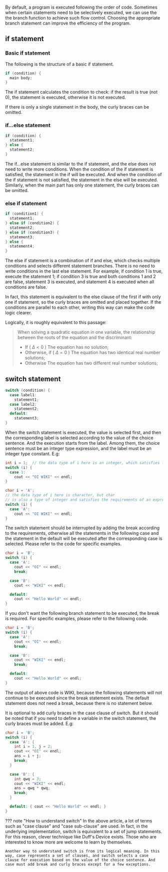 By default, a program is executed following the order of code. Sometimes when certain statements need to be selectively executed, we can use the the branch function to achieve such flow control. Choosing the appropriate branch statement can improve the efficiency of the program.

## if statement

### Basic if statement

The following is the structure of a basic if statement.

```cpp
if (condition) {
  main body;
}
```

The if statement calculates the condition to check: if the result is true (not 0), the statement is executed, otherwise it is not executed.

If there is only a single statement in the body, the curly braces can be omitted.

### if...else statement

```cpp
if (condition) {
  statement1;
} else {
  statement2;
}
```

The if...else statement is similar to the if statement, and the else does not need to write more conditions. When the condition of the if statement is satisfied, the statement in the if will be executed. And when the condition of the if statement is not satisfied, the statement in the else will be executed. Similarly, when the main part has only one statement, the curly braces can be omitted.

### else if statement

```cpp
if (condition1) {
  statement1;
} else if (condition2) {
  statement2;
} else if (condition3) {
  statement3;
} else {
  statement4;
}
```

The else if statement is a combination of if and else, which checks multiple conditions and selects different statement branches. There is no need to write conditions in the last else statement. For example, if condition 1 is true, execute the statement 1; if condition 3 is true and both conditions 1 and 2 are false, statement 3 is executed, and statement 4 is executed when all conditions are false.

In fact, this statement is equivalent to the else clause of the first if with only one if statement, so the curly braces are omitted and placed together. If the conditions are parallel to each other, writing this way can make the code logic clearer.

Logically, it is roughly equivalent to this passage:

> When solving a quadratic equation in one variable, the relationship between the roots of the equation and the discriminant:
>
> -   If ( $\Delta<0$ )
>     The equation has no solution;
> -   Otherwise, if ( $\Delta=0$ )
>     The equation has two identical real number solutions;
> -   Otherwise
>     The equation has two different real number solutions;

## switch statement

```cpp
switch (condition) {
  case label1:
    statement1;
  case label2:
    statement2;
  default:
    statement3;
}
```

When the switch statement is executed, the value is selected first, and then the corresponding label is selected according to the value of the choice sentence. And the execution starts from the label. Among them, the choice sentence must be an integer type expression, and the label must be an integer type constant. E.g:

```cpp
int i = 1;  // the data type of i here is an integer, which satisfies the requirements of an expression of integer type
switch (i) {
  case 1:
    cout << "OI WIKI" << endl;
}
```

```cpp
char i = 'A';
// the data type of i here is character, but char
// is also a type of integer and satisfies the requirements of an expression of integer type
switch (i) {
  case 'A':
    cout << "OI WIKI" << endl;
}
```

The switch statement should be interrupted by adding the break according to the requirements, otherwise all the statements in the following case and the statement in the default will be executed after the corresponding case is selected. Please refer to the code for specific examples.

```cpp
char i = 'B';
switch (i) {
  case 'A':
    cout << "OI" << endl;
    break;

  case 'B':
    cout << "WIKI" << endl;

  default:
    cout << "Hello World" << endl;
}
```

If you don't want the following branch statement to be executed, the break is required. For specific examples, please refer to the following code.

```cpp
char i = 'B';
switch (i) {
  case 'A':
    cout << "OI" << endl;
    break;

  case 'B':
    cout << "WIKI" << endl;
    break;

  default:
    cout << "Hello World" << endl;
}
```

The output of above code is WIKI, because the following statements will not continue to be executed since the break statement exists. The default statement does not need a break, because there is no statement below.

It is optional to add curly braces in the case clause of switch. But it should be noted that if you need to define a variable in the switch statement, the curly braces must be added. E.g:

```cpp
char i = 'B';
switch (i) {
  case 'A': {
    int i = 1, j = 2;
    cout << "OI" << endl;
    ans = i + j;
    break;
  }

  case 'B': {
    int qwq = 3;
    cout << "WIKI" << endl;
    ans = qwq * qwq;
    break;
  }

  default: { cout << "Hello World" << endl; }
}
```

??? note "How to understand switch"
    In the above article, a lot of terms such as "case clause" and "case sub-clause" are used. In fact, in the underlying implementation, switch is equivalent to a set of jump statements. For this reason, clever technique like Duff's Device exists. Those who are interested to know more are welcome to learn by themselves.

    Another way to understand switch is from its logical meaning. In this way, case represents a set of clauses, and switch selects a case clause for execution based on the value of the choice sentence. And case must add break and curly braces except for a few exceptions. 